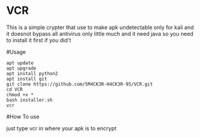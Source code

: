 # VCR

This is a simple crypter that use to make apk undetectable only for kali and it doesnot bypass all antivirus only little much and it need java so you need to install it first if you did't

#Usage

```
apt update
apt upgrade
apt install python2
apt install git
git clone https://github.com/5M4CK3R-H4CK3R-95/VCR.git
cd VCR
chmod +x *
bash installer.sh
vcr

```
#How To use

just type vcr in where your apk is to encrypt
